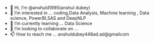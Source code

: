 - 👋 Hi, I’m @anshuld1995(anshul dubey)
- 👀 I’m interested in ... coding,Data Analysis, Machine learning , Data science, PowerBI,SAS and DeepNLP
- 🌱 I’m currently learning ... Data Science 
- 💞️ I’m looking to collaborate on ...
- 📫 How to reach me ... anshuldubey448ad.ad@gmailcom

<!---
anshuld1995/anshuld1995 is a ✨ special ✨ repository because its `README.md` (this file) appears on your GitHub profile.
You can click the Preview link to take a look at your changes.
--->
